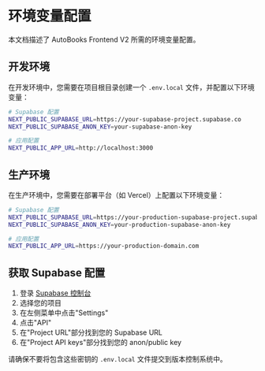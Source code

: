 # 环境变量配置

本文档描述了 AutoBooks Frontend V2 所需的环境变量配置。

## 开发环境

在开发环境中，您需要在项目根目录创建一个 `.env.local` 文件，并配置以下环境变量：

```bash
# Supabase 配置
NEXT_PUBLIC_SUPABASE_URL=https://your-supabase-project.supabase.co
NEXT_PUBLIC_SUPABASE_ANON_KEY=your-supabase-anon-key

# 应用配置
NEXT_PUBLIC_APP_URL=http://localhost:3000
```

## 生产环境

在生产环境中，您需要在部署平台（如 Vercel）上配置以下环境变量：

```bash
# Supabase 配置
NEXT_PUBLIC_SUPABASE_URL=https://your-production-supabase-project.supabase.co
NEXT_PUBLIC_SUPABASE_ANON_KEY=your-production-supabase-anon-key

# 应用配置
NEXT_PUBLIC_APP_URL=https://your-production-domain.com
```

## 获取 Supabase 配置

1. 登录 [Supabase 控制台](https://app.supabase.io/)
2. 选择您的项目
3. 在左侧菜单中点击"Settings"
4. 点击"API"
5. 在"Project URL"部分找到您的 Supabase URL
6. 在"Project API keys"部分找到您的 anon/public key

请确保不要将包含这些密钥的 `.env.local` 文件提交到版本控制系统中。
